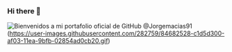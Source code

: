 ### Hi there 👋
![Bienvenidos a mi portafolio oficial de GitHub @Jorgemacias91](https://user-images.githubusercontent.com/282759/84682528-c1d5d300-af03-11ea-9bfb-02854ad0cb20.gif)
(https://user-images.githubusercontent.com/282759/84682528-c1d5d300-af03-11ea-9bfb-02854ad0cb20.gif)

<!--
**Jorgemacias91/jorgemacias91** is a ✨ _special_ ✨ repository because its `README.md` (this file) appears on your GitHub profile.

Here are some ideas to get you started:

- 🔭 I’m currently working on ...
- 🌱 I’m currently learning ...
- 👯 I’m looking to collaborate on ...
- 🤔 I’m looking for help with ...
- 💬 Ask me about ...
- 📫 How to reach me: ...
- 😄 Pronouns: ...
- ⚡ Fun fact: ...
[<img src='https://cdn.jsdelivr.net/npm/simple-icons@3.0.1/icons/linkedin.svg' alt='linkedin' height='40'>](https://www.linkedin.com/in/https://www.linkedin.com/in/jorge-leonardo-macias-vesga-5aa8a311b//)  
-->




